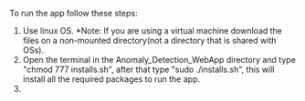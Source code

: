 To run the app follow these steps:
1. Use linux OS.
*Note: If you are using a virtual machine download the files on a non-mounted directory(not a directory that is shared with OSs).
2. Open the terminal in the Anomaly_Detection_WebApp directory and type "chmod 777 installs.sh", after that type "sudo ./installs.sh", this will install all the required packages to run the app.
3. 

